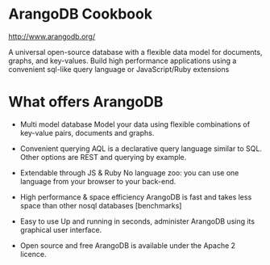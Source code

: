 ArangoDB Cookbook
=================

http://www.arangodb.org/

A universal open-source database with a flexible data model for documents, graphs, and key-values. Build high performance applications
using a convenient sql-like query language or JavaScript/Ruby extensions


What offers ArangoDB
===================

* Multi model database Model your data using flexible combinations of key-value pairs, documents and graphs.

* Convenient querying AQL is a declarative query language similar to SQL. Other options are REST and querying by example.

* Extendable through JS & Ruby No language zoo: you can use one language from your browser to your back-end.

* High performance & space efficiency ArangoDB is fast and takes less space than other nosql databases [benchmarks]

* Easy to use Up and running in seconds, administer ArangoDB using its graphical user interface.

* Open source and free ArangoDB is available under the Apache 2 licence.
